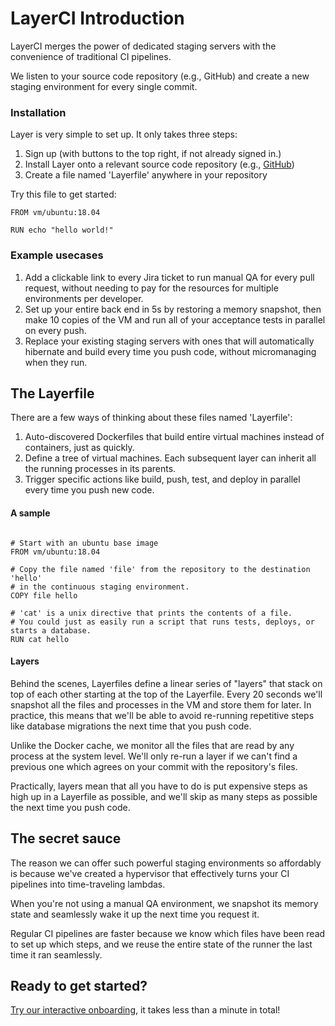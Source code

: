 # LayerCI Introduction

LayerCI merges the power of dedicated staging servers with the convenience of traditional CI pipelines.

We listen to your source code repository (e.g., GitHub) and create a new staging environment for every single commit.

### Installation
Layer is very simple to set up. It only takes three steps:

1. Sign up (with buttons to the top right, if not already signed in.)
2. Install Layer onto a relevant source code repository (e.g., [GitHub](https://github.com/apps/layerci/installations/new))
3. Create a file named 'Layerfile' anywhere in your repository

Try this file to get started:
```Layerfile
FROM vm/ubuntu:18.04

RUN echo "hello world!"
```

### Example usecases
1. Add a clickable link to every Jira ticket to run manual QA for every pull request, without needing to pay for the resources for multiple environments per developer.
2. Set up your entire back end in 5s by restoring a memory snapshot, then make 10 copies of the VM and run all of your acceptance tests in parallel on every push.
3. Replace your existing staging servers with ones that will automatically hibernate and build every time you push code, without micromanaging when they run.


## The Layerfile

There are a few ways of thinking about these files named 'Layerfile':

1. Auto-discovered Dockerfiles that build entire virtual machines instead of containers, just as quickly.
2. Define a tree of virtual machines. Each subsequent layer can inherit all the running processes in its parents.
3. Trigger specific actions like build, push, test, and deploy in parallel every time you push new code.


#### A sample

```Layerfile

# Start with an ubuntu base image
FROM vm/ubuntu:18.04

# Copy the file named 'file' from the repository to the destination 'hello'
# in the continuous staging environment.
COPY file hello

# 'cat' is a unix directive that prints the contents of a file.
# You could just as easily run a script that runs tests, deploys, or starts a database.
RUN cat hello
```


#### Layers

Behind the scenes, Layerfiles define a linear series of "layers" that stack on top of each other starting at the top of the Layerfile.
Every 20 seconds we'll snapshot all the files and processes in the VM and store them for later.
In practice, this means that we'll be able to avoid re-running repetitive steps like database migrations the next time 
that you push code.

Unlike the Docker cache, we monitor all the files that are read by any process at the system level. We'll only re-run a layer if we can't find a previous one which agrees on your commit with the repository's files.

Practically, layers mean that all you have to do is put expensive steps as high up in a Layerfile as possible, and we'll skip as many steps as possible the next time you push code.


## The secret sauce

The reason we can offer such powerful staging environments so affordably is because we've created a hypervisor that effectively turns your CI pipelines into time-traveling lambdas.

When you're not using a manual QA environment, we snapshot its memory state and seamlessly wake it up the next time you request it.

Regular CI pipelines are faster because we know which files have been read to set up which steps, and we reuse the entire state of the runner the last time it ran seamlessly.


## Ready to get started?

[Try our interactive onboarding](/onboarding), it takes less than a minute in total!
